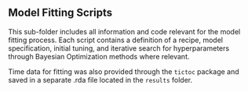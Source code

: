## Model Fitting Scripts

This sub-folder includes all information and code relevant for the model fitting process. Each script contains a definition of a recipe, model specification, initial tuning, and iterative search for hyperparameters through Bayesian Optimization methods where relevant.

Time data for fitting was also provided through the `tictoc` package and saved in a separate .rda file located in the `results` folder.